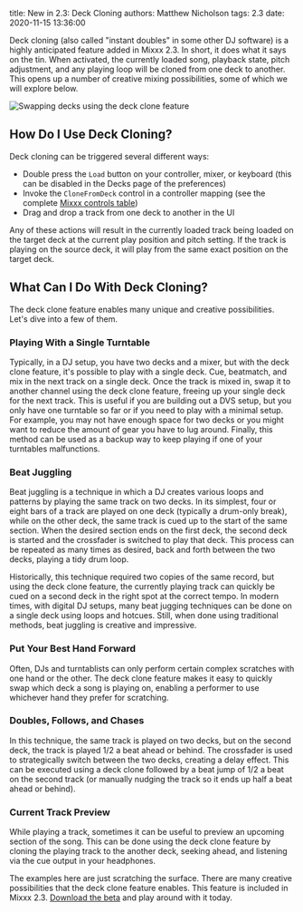 title: New in 2.3: Deck Cloning
authors: Matthew Nicholson
tags: 2.3
date: 2020-11-15 13:36:00

Deck cloning (also called "instant doubles" in some other DJ software) is a highly anticipated feature added in Mixxx 2.3. In short, it does what it says on the tin. When activated, the currently loaded song, playback state, pitch adjustment, and any playing loop will be cloned from one deck to another. This opens up a number of creative mixing possibilities, some of which we will explore below.

![Swapping decks using the deck clone feature]({static}/images/news/deckclone.gif)

## How Do I Use Deck Cloning?

Deck cloning can be triggered several different ways:

- Double press the `Load` button on your controller, mixer, or keyboard (this can be disabled in the Decks page of the preferences)
- Invoke the `CloneFromDeck` control in a controller mapping (see the complete [Mixxx controls table](https://github.com/mixxxdj/mixxx/wiki/mixxxcontrols#channeln))
- Drag and drop a track from one deck to another in the UI

Any of these actions will result in the currently loaded track being loaded on the target deck at the current play position and pitch setting. If the track is playing on the source deck, it will play from the same exact position on the target deck.

## What Can I Do With Deck Cloning?

The deck clone feature enables many unique and creative possibilities. Let's dive into a few of them.

### Playing With a Single Turntable

Typically, in a DJ setup, you have two decks and a mixer, but with the deck clone feature, it's possible to play with a single deck. Cue, beatmatch, and mix in the next track on a single deck. Once the track is mixed in, swap it to another channel using the deck clone feature, freeing up your single deck for the next track. This is useful if you are building out a DVS setup, but you only have one turntable so far or if you need to play with a minimal setup. For example, you may not have enough space for two decks or you might want to reduce the amount of gear you have to lug around. Finally, this method can be used as a backup way to keep playing if one of your turntables malfunctions.

### Beat Juggling

Beat juggling is a technique in which a DJ creates various loops and patterns by playing the same track on two decks. In its simplest, four or eight bars of a track are played on one deck (typically a drum-only break), while on the other deck, the same track is cued up to the start of the same section. When the desired section ends on the first deck, the second deck is started and the crossfader is switched to play that deck. This process can be repeated as many times as desired, back and forth between the two decks, playing a tidy drum loop.

Historically, this technique required two copies of the same record, but using the deck clone feature, the currently playing track can quickly be cued on a second deck in the right spot at the correct tempo. In modern times, with digital DJ setups, many beat jugging techniques can be done on a single deck using loops and hotcues. Still, when done using traditional methods, beat juggling is creative and impressive.

### Put Your Best Hand Forward

Often, DJs and turntablists can only perform certain complex scratches with one hand or the other. The deck clone feature makes it easy to quickly swap which deck a song is playing on, enabling a performer to use whichever hand they prefer for scratching.

### Doubles, Follows, and Chases

In this technique, the same track is played on two decks, but on the second deck, the track is played 1/2 a beat ahead or behind. The crossfader is used to strategically switch between the two decks, creating a delay effect. This can be executed using a deck clone followed by a beat jump of 1/2 a beat on the second track (or manually nudging the track so it ends up half a beat ahead or behind).

### Current Track Preview

While playing a track, sometimes it can be useful to preview an upcoming section of the song. This can be done using the deck clone feature by cloning the playing track to the another deck, seeking ahead, and listening via the cue output in your headphones.

The examples here are just scratching the surface. There are many creative possibilities that the deck clone feature enables. This feature is included in Mixxx 2.3. [Download the beta]({filename}/pages/download.md#unstable) and play around with it today.
